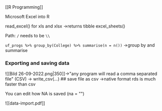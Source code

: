 [[R Programming]]

Microsoft Excel into R

read_excel() for xls and xlsx
->returns tibble
excel_sheets()

Path: ``/`` needs to be ``\\``

``uf_progs %>% group_by(College) %>% summarise(n = n())``
->group by and summarise

### Exporting and saving data

![[Bild 26-09-2022.png|350]]->"any program will read a comma separated file" (CSV)
-> write_csv(...) ## save file as csv
->native format rds is much faster than csv

You can edit how NA is saved (na = "")

![[data-import.pdf]]
